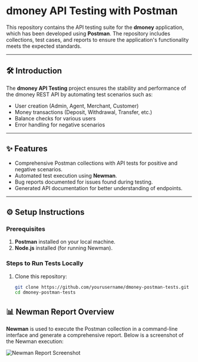 # dmoney API Testing with Postman  

This repository contains the API testing suite for the **dmoney** application, which has been developed using **Postman**. The repository includes collections, test cases, and reports to ensure the application's functionality meets the expected standards.

---
## 🛠️ Introduction  
The **dmoney API Testing** project ensures the stability and performance of the dmoney REST API by automating test scenarios such as:  
- User creation (Admin, Agent, Merchant, Customer)  
- Money transactions (Deposit, Withdrawal, Transfer, etc.)  
- Balance checks for various users  
- Error handling for negative scenarios  

---

## ✨ Features  
- Comprehensive Postman collections with API tests for positive and negative scenarios.  
- Automated test execution using **Newman**.  
- Bug reports documented for issues found during testing.  
- Generated API documentation for better understanding of endpoints.  

---

## ⚙️ Setup Instructions  
### Prerequisites  
1. **Postman** installed on your local machine.  
2. **Node.js** installed (for running Newman).  

### Steps to Run Tests Locally  
1. Clone this repository:  
   ```bash  
   git clone https://github.com/yourusername/dmoney-postman-tests.git  
   cd dmoney-postman-tests  
## 📊 Newman Report Overview  

**Newman** is used to execute the Postman collection in a command-line interface and generate a comprehensive report. Below is a screenshot of the Newman execution:

![Newman Report Screenshot](path/to/newman-report-screenshot.png)  

